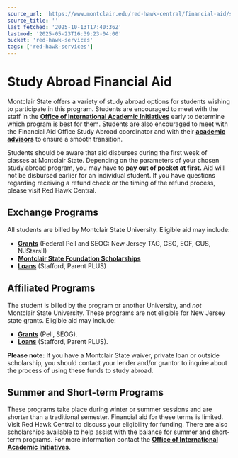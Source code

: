 ```yaml
---
source_url: 'https://www.montclair.edu/red-hawk-central/financial-aid/study-abroad-financial-aid/'
source_title: ''
last_fetched: '2025-10-13T17:40:36Z'
lastmod: '2025-05-23T16:39:23-04:00'
bucket: 'red-hawk-services'
tags: ['red-hawk-services']
---
```


# Study Abroad Financial Aid

Montclair State offers a variety of study abroad options for students wishing to participate in this program. Students are encouraged to meet with the staff in the **[Office of International Academic Initiatives](https://www.montclair.edu/international-engagement/)** early to determine which program is best for them. Students are also encouraged to meet with the Financial Aid Office Study Abroad coordinator and with their **[academic advisors](https://www.montclair.edu/red-hawk-central/services/academic-advising/)** to ensure a smooth transition.

Students should be aware that aid disburses during the first week of classes at Montclair State. Depending on the parameters of your chosen study abroad program, you may have to **pay out of pocket at first.** Aid will not be disbursed earlier for an individual student. If you have questions regarding receiving a refund check or the timing of the refund process, please visit Red Hawk Central.

## **Exchange Programs**

All students are billed by Montclair State University. Eligible aid may include:

* **[Grants](https://www.montclair.edu/red-hawk-central/financial-aid/grants/)** (Federal Pell and SEOG: New Jersey TAG, GSG, EOF, GUS, NJStarsII)
* **[Montclair State Foundation Scholarships](https://www.montclair.edu/red-hawk-central/financial-aid/scholarships/)**
* **[Loans](https://www.montclair.edu/red-hawk-central/financial-aid/loans/)** (Stafford, Parent PLUS)

## **Affiliated Programs**

The student is billed by the program or another University, and *not* Montclair State University. These programs are not eligible for New Jersey state grants. Eligible aid may include:

* **[Grants](https://www.montclair.edu/red-hawk-central/financial-aid/grants/)** (Pell, SEOG).
* **[Loans](https://www.montclair.edu/red-hawk-central/financial-aid/loans/)** (Stafford, Parent PLUS).

**Please note:** If you have a Montclair State waiver, private loan or outside scholarship, you should contact your lender and/or grantor to inquire about the process of using these funds to study abroad.

## **Summer and Short-term Programs**

These programs take place during winter or summer sessions and are shorter than a traditional semester. Financial aid for these terms is limited. Visit Red Hawk Central to discuss your eligibility for funding. There are also scholarships available to help assist with the balance for summer and short-term programs. For more information contact the **[Office of International Academic Initiatives](http://www.montclair.edu/study-abroad)**.
